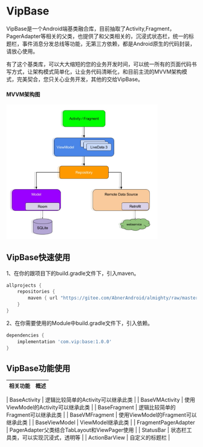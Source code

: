# VipBase

VipBase是一个Android端基类融合库，目前抽取了Activity,Fragment，PagerAdapter等相关的父类，也提供了和父类相关的，沉浸式状态栏，统一的标题栏，事件消息分发总线等功能，无第三方依赖，都是Android原生的代码封装，请放心使用。

有了这个基类库，可以大大缩短的您的业务开发时间，可以统一所有的页面代码书写方式，让架构模式简单化，让业务代码清晰化，和目前主流的MVVM架构模式，完美契合，您只关心业务开发，其他的交给VipBase。

#### MVVM架构图

<img src="images/mvvm.jpg" width="400px" />

## VipBase快速使用

1、在你的跟项目下的build.gradle文件下，引入maven。

```groovy
allprojects {
    repositories {
        maven { url "https://gitee.com/AbnerAndroid/almighty/raw/master" }
    }
}
```
2、在你需要使用的Module中build.gradle文件下，引入依赖。

```groovy
dependencies {
    implementation 'com.vip:base:1.0.0'
}
```

## VipBase功能使用

|  相关功能  |  概述  |
|  ----  |  ----  |

|  BaseActivity  |  逻辑比较简单的Activity可以继承此类  |
|  BaseVMActivity  |  使用ViewModel的Activity可以继承此类  |
|  BaseFragment  |  逻辑比较简单的Fragment可以继承此类  |
|  BaseVMFragment  |  使用ViewModel的Fragment可以继承此类  |
|  BaseViewModel  |  ViewModel继承此类  |
|  FragmentPagerAdapter |  PagerAdapter父类结合TabLayout和ViewPager使用  |
|  StatusBar  |  状态栏工具类，可以实现沉浸式，透明等  |
|  ActionBarView  |  自定义的标题栏  |






